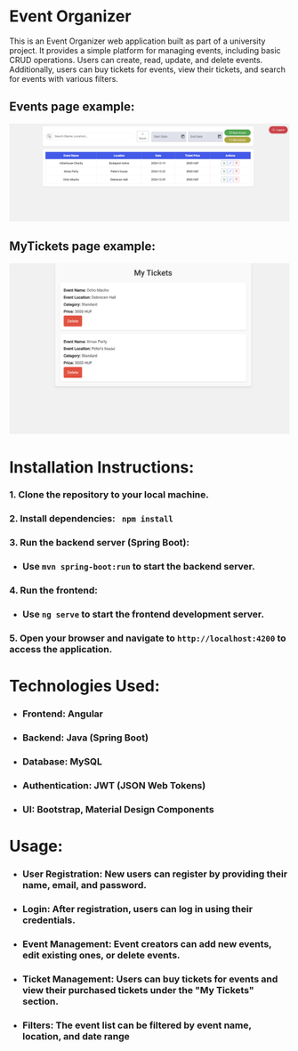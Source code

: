 # Event Organizer
This is an Event Organizer web application built as part of a university project. It provides a simple platform for managing events, including basic CRUD operations. Users can create, read, update, and delete events. Additionally, users can buy tickets for events, view their tickets, and search for events with various filters.

## Events page example:
![](Events.png)

## MyTickets page example:
![](MyTickets.png)

# Installation Instructions:
### 1.  Clone the repository to your local machine.
### 2. Install dependencies: ``` npm install```
### 3.  Run the backend server (Spring Boot):
  - ### Use ```mvn spring-boot:run``` to start the backend server.
### 4. Run the frontend:
  - ### Use ```ng serve``` to start the frontend development server.
### 5. Open your browser and navigate to ```http://localhost:4200``` to access the application.

# Technologies Used:
- ### Frontend: Angular
- ### Backend: Java (Spring Boot)
- ###  Database: MySQL
- ### Authentication: JWT (JSON Web Tokens)
- ### UI: Bootstrap, Material Design Components

# Usage:
- ### User Registration: New users can register by providing their name, email, and password.
- ### Login: After registration, users can log in using their credentials.
- ### Event Management: Event creators can add new events, edit existing ones, or delete events.
- ### Ticket Management: Users can buy tickets for events and view their purchased tickets under the "My Tickets" section.
- ### Filters: The event list can be filtered by event name, location, and date range
